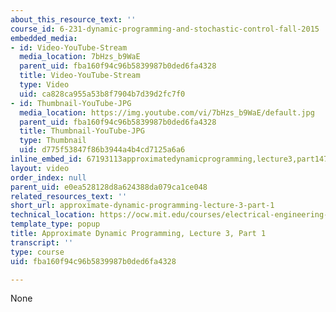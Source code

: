 ```yaml
---
about_this_resource_text: ''
course_id: 6-231-dynamic-programming-and-stochastic-control-fall-2015
embedded_media:
- id: Video-YouTube-Stream
  media_location: 7bHzs_b9WaE
  parent_uid: fba160f94c96b5839987b0ded6fa4328
  title: Video-YouTube-Stream
  type: Video
  uid: ca828ca955a53b8f7904b7d39d2fc7f0
- id: Thumbnail-YouTube-JPG
  media_location: https://img.youtube.com/vi/7bHzs_b9WaE/default.jpg
  parent_uid: fba160f94c96b5839987b0ded6fa4328
  title: Thumbnail-YouTube-JPG
  type: Thumbnail
  uid: d775f53847f86b3944a4b4cd7125a6a6
inline_embed_id: 67193113approximatedynamicprogramming,lecture3,part147152107
layout: video
order_index: null
parent_uid: e0ea528128d8a624388da079ca1ce048
related_resources_text: ''
short_url: approximate-dynamic-programming-lecture-3-part-1
technical_location: https://ocw.mit.edu/courses/electrical-engineering-and-computer-science/6-231-dynamic-programming-and-stochastic-control-fall-2015/related-video-lectures/approximate-dynamic-programming-lecture-3-part-1
template_type: popup
title: Approximate Dynamic Programming, Lecture 3, Part 1
transcript: ''
type: course
uid: fba160f94c96b5839987b0ded6fa4328

---
```

None
